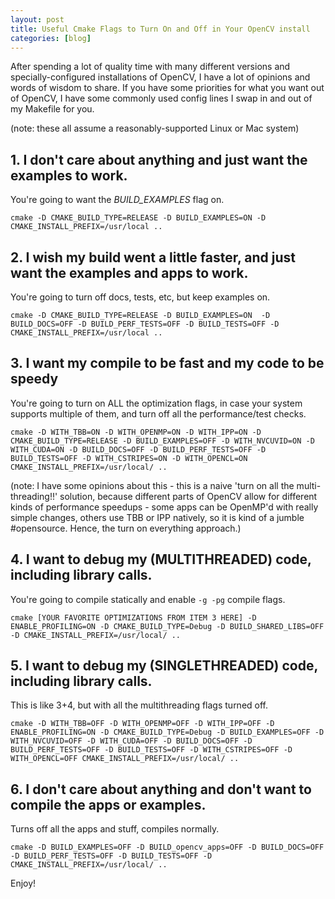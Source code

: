 ```yaml
---
layout: post
title: Useful Cmake Flags to Turn On and Off in Your OpenCV install 
categories: [blog]
---
```


After spending a lot of quality time with many different versions and specially-configured installations of OpenCV, I have a lot of opinions and words of wisdom to share. If you have some priorities for what you want out of OpenCV, I have some commonly used config lines I swap in and out of my Makefile for you.

(note: these all assume a reasonably-supported Linux or Mac system)

## 1. I don't care about anything and just want the examples to work.


You're going to want the *BUILD_EXAMPLES* flag on.

	cmake -D CMAKE_BUILD_TYPE=RELEASE -D BUILD_EXAMPLES=ON -D CMAKE_INSTALL_PREFIX=/usr/local ..


## 2. I wish my build went a little faster, and just want the examples and apps to work.


You're going to turn off docs, tests, etc, but keep examples on.

	cmake -D CMAKE_BUILD_TYPE=RELEASE -D BUILD_EXAMPLES=ON  -D BUILD_DOCS=OFF -D BUILD_PERF_TESTS=OFF -D BUILD_TESTS=OFF -D CMAKE_INSTALL_PREFIX=/usr/local ..


## 3. I want my compile to be fast and my code to be speedy


You're going to turn on ALL the optimization flags, in case your system supports multiple of them, and turn off all the performance/test checks.

	cmake -D WITH_TBB=ON -D WITH_OPENMP=ON -D WITH_IPP=ON -D CMAKE_BUILD_TYPE=RELEASE -D BUILD_EXAMPLES=OFF -D WITH_NVCUVID=ON -D WITH_CUDA=ON -D BUILD_DOCS=OFF -D BUILD_PERF_TESTS=OFF -D BUILD_TESTS=OFF -D WITH_CSTRIPES=ON -D WITH_OPENCL=ON CMAKE_INSTALL_PREFIX=/usr/local/ ..

(note: I have some opinions about this - this is a naive 'turn on all the multi-threading!!' solution, because different parts of OpenCV allow for different kinds of performance speedups - some apps can be OpenMP'd with really simple changes, others use TBB or IPP natively, so it is kind of a jumble #opensource. Hence, the turn on everything approach.)


## 4. I want to debug my (MULTITHREADED) code, including library calls.


You're going to compile statically and enable `-g -pg` compile flags.

	cmake [YOUR FAVORITE OPTIMIZATIONS FROM ITEM 3 HERE] -D ENABLE_PROFILING=ON -D CMAKE_BUILD_TYPE=Debug -D BUILD_SHARED_LIBS=OFF -D CMAKE_INSTALL_PREFIX=/usr/local/ ..


## 5. I want to debug my (SINGLETHREADED) code, including library calls.


This is like 3+4, but with all the multithreading flags turned off. 

	cmake -D WITH_TBB=OFF -D WITH_OPENMP=OFF -D WITH_IPP=OFF -D ENABLE_PROFILING=ON -D CMAKE_BUILD_TYPE=Debug -D BUILD_EXAMPLES=OFF -D WITH_NVCUVID=OFF -D WITH_CUDA=OFF -D BUILD_DOCS=OFF -D BUILD_PERF_TESTS=OFF -D BUILD_TESTS=OFF -D WITH_CSTRIPES=OFF -D WITH_OPENCL=OFF CMAKE_INSTALL_PREFIX=/usr/local/ ..


## 6. I don't care about anything and don't want to compile the apps or examples.

Turns off all the apps and stuff, compiles normally.

	cmake -D BUILD_EXAMPLES=OFF -D BUILD_opencv_apps=OFF -D BUILD_DOCS=OFF -D BUILD_PERF_TESTS=OFF -D BUILD_TESTS=OFF -D CMAKE_INSTALL_PREFIX=/usr/local/ ..


Enjoy!